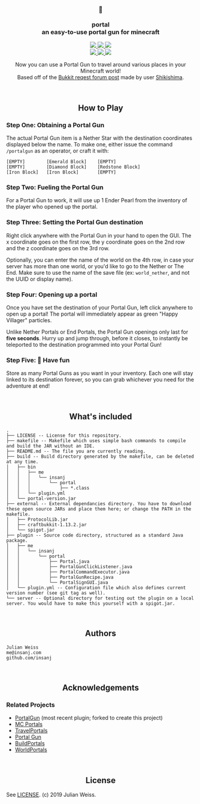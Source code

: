 <h3 align="center">
  🌌
<br/><br/>
portal
<br/>
an easy-to-use portal gun for minecraft
</h3>

<p align="center">
  <a href="https://github.com/insanj/portal/releases">
    <img src="https://img.shields.io/github/tag/insanj/portal.svg" />
  </a>

  <a href="https://github.com/insanj/portal/">
    <img src="https://img.shields.io/github/languages/code-size/insanj/portal.svg" />
  </a>

  <a href="https://github.com/insanj/portal/blob/master/LICENSE">
    <img src="https://img.shields.io/github/license/insanj/portal.svg" />
  </a>

  <br/>

  <a href="https://jdk.java.net/">
    <img src="https://img.shields.io/badge/java-10.0.2-red.svg" />
  </a>
  
  <a href="https://getbukkit.org/download/craftbukkit">
    <img src="https://img.shields.io/badge/bukkit-1.13.2-orange.svg" />
  </a>
  
  <a href="https://bukkit.org/threads/portal-gun.478108/">
    <img src="https://img.shields.io/badge/🚀-Learn%20more%20on%20bukkit.org-blue.svg" />
  </a>
</p>

<p align="center">
  Now you can use a Portal Gun to travel around various places in your Minecraft world!
<br/>
  Based off of the <a href="https://bukkit.org/threads/portal-gun.478108/">Bukkit reqest forum post</a> made by user <a href="https://bukkit.org/members//shikishima.91268249/">Shikishima</a>.
</p>

<br/>

<h2 align="center">How to Play</h2>

### Step One: Obtaining a Portal Gun

The actual Portal Gun item is a Nether Star with the destination coordinates displayed below the name. To make one, either issue the command `/portalgun` as an operator, or craft it with:

```
[EMPTY]        [Emerald Block]    [EMPTY]
[EMPTY]        [Diamond Block]    [Redstone Block]
[Iron Block]   [Iron Block]       [EMPTY]
```

### Step Two: Fueling the Portal Gun

For a Portal Gun to work, it will use up 1 Ender Pearl from the inventory of the player who opened up the portal.

### Step Three: Setting the Portal Gun destination

Right click anywhere with the Portal Gun in your hand to open the GUI. The x coordinate goes on the first row, the y coordinate goes on the 2nd row and the z coordinate goes on the 3rd row.

Optionally, you can enter the name of the world on the 4th row, in case your server has more than one world, or you'd like to go to the Nether or The End. Make sure to use the name of the save file (ex: `world_nether`, and not the UUID or display name).

### Step Four: Opening up a portal

Once you have set the destination of your Portal Gun, left click anywhere to open up a portal! The portal will immediately appear as green "Happy Villager" particles. 

Unlike Nether Portals or End Portals, the Portal Gun openings only last for **five seconds**. Hurry up and jump through, before it closes, to instantly be teleported to the destination programmed into your Portal Gun!

### Step Five: 🎉 Have fun

Store as many Portal Guns as you want in your inventory. Each one will stay linked to its destination forever, so you can grab whichever you need for the adventure at end!

<br/>
<h2 align="center">What's included</h2>

```
.
├── LICENSE -- License for this repository.
├── makefile -- Makefile which uses simple bash commands to compile and build the JAR without an IDE.
├── README.md -- The file you are currently reading.
├── build -- Build directory generated by the makefile, can be deleted at any time.
│   ├── bin
│   │   ├── me
│   │   │   └── insanj
│   │   │       └── portal
│   │   │           ├── *.class
│   │   └── plugin.yml
│   └── portal-version.jar
├── external -- External dependancies directory. You have to download these open source JARs and place them here; or change the PATH in the makefile.
│   ├── ProtocolLib.jar
│   ├── craftbukkit-1.13.2.jar
│   └── spigot.jar
├── plugin -- Source code directory, structured as a standard Java package.
│   ├── me
│   │   └── insanj
│   │       └── portal
│   │           ├── Portal.java
│   │           ├── PortalGunClickListener.java
│   │           ├── PortalCommandExecutor.java
│   │           ├── PortalGunRecipe.java
│   │           └── PortalSignGUI.java
│   └── plugin.yml -- Configuration file which also defines current version number (see git tag as well).
└── server -- Optional directory for testing out the plugin on a local server. You would have to make this yourself with a spigot.jar.
```

<br/>
<h2 align="center">Authors</h2>

```
Julian Weiss
me@insanj.com
github.com/insanj
```

<br/>
<h2 align="center">Acknowledgements</h2>

### Related Projects
- [PortalGun](https://github.com/MrDaniel-TX/PortalGun/) (most recent plugin; forked to create this project)
- [MC Portals](https://dev.bukkit.org/projects/mc-portals?gameCategorySlug=bukkit-plugins&projectID=309181)
- [TravelPortals](https://dev.bukkit.org/projects/travelportals/pages/how-to-make-a-portal)
- [Portal Gun](https://dev.bukkit.org/projects/portal-gun)
- [BuildPortals](https://dev.bukkit.org/projects/buildportals?gameCategorySlug=bukkit-plugins&projectID=99352)
- [WorldPortals](https://dev.bukkit.org/projects/world-portals-ng?gameCategorySlug=bukkit-plugins&projectID=283014)

<br/>
<h2 align="center">License</h2>

See [LICENSE](https://github.com/insanj/portal/blob/master/LICENSE). (c) 2019 Julian Weiss.

